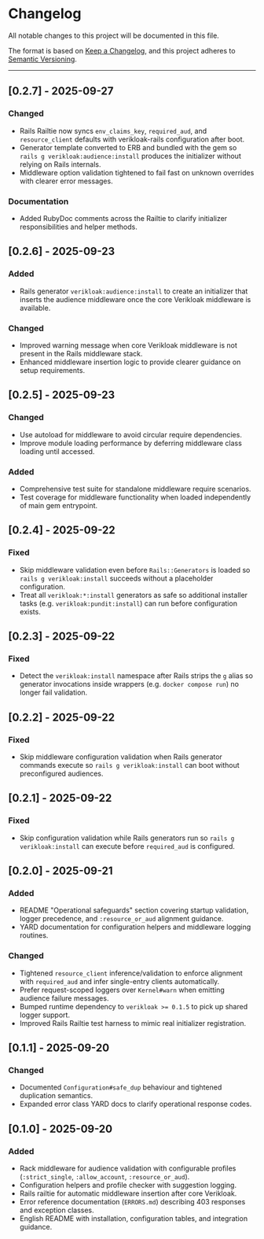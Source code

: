 # Changelog

All notable changes to this project will be documented in this file.

The format is based on [Keep a Changelog](https://keepachangelog.com/en/1.1.0/),
and this project adheres to [Semantic Versioning](https://semver.org/spec/v2.0.0.html).

---

## [0.2.7] - 2025-09-27

### Changed
- Rails Railtie now syncs `env_claims_key`, `required_aud`, and `resource_client` defaults with verikloak-rails configuration after boot.
- Generator template converted to ERB and bundled with the gem so `rails g verikloak:audience:install` produces the initializer without relying on Rails internals.
- Middleware option validation tightened to fail fast on unknown overrides with clearer error messages.

### Documentation
- Added RubyDoc comments across the Railtie to clarify initializer responsibilities and helper methods.

## [0.2.6] - 2025-09-23

### Added
- Rails generator `verikloak:audience:install` to create an initializer that inserts the audience middleware once the core Verikloak middleware is available.

### Changed
- Improved warning message when core Verikloak middleware is not present in the Rails middleware stack.
- Enhanced middleware insertion logic to provide clearer guidance on setup requirements.

## [0.2.5] - 2025-09-23

### Changed
- Use autoload for middleware to avoid circular require dependencies.
- Improve module loading performance by deferring middleware class loading until accessed.

### Added
- Comprehensive test suite for standalone middleware require scenarios.
- Test coverage for middleware functionality when loaded independently of main gem entrypoint.

## [0.2.4] - 2025-09-22

### Fixed
- Skip middleware validation even before `Rails::Generators` is loaded so `rails g verikloak:install` succeeds without a placeholder configuration.
- Treat all `verikloak:*:install` generators as safe so additional installer tasks (e.g. `verikloak:pundit:install`) can run before configuration exists.

## [0.2.3] - 2025-09-22

### Fixed
- Detect the `verikloak:install` namespace after Rails strips the `g` alias so generator invocations inside wrappers (e.g. `docker compose run`) no longer fail validation.

## [0.2.2] - 2025-09-22

### Fixed
- Skip middleware configuration validation when Rails generator commands execute so `rails g verikloak:install` can boot without preconfigured audiences.

## [0.2.1] - 2025-09-22

### Fixed
- Skip configuration validation while Rails generators run so `rails g verikloak:install` can execute before `required_aud` is configured.

## [0.2.0] - 2025-09-21

### Added
- README "Operational safeguards" section covering startup validation, logger precedence, and `:resource_or_aud` alignment guidance.
- YARD documentation for configuration helpers and middleware logging routines.

### Changed
- Tightened `resource_client` inference/validation to enforce alignment with `required_aud` and infer single-entry clients automatically.
- Prefer request-scoped loggers over `Kernel#warn` when emitting audience failure messages.
- Bumped runtime dependency to `verikloak >= 0.1.5` to pick up shared logger support.
- Improved Rails Railtie test harness to mimic real initializer registration.

## [0.1.1] - 2025-09-20

### Changed
- Documented `Configuration#safe_dup` behaviour and tightened duplication semantics.
- Expanded error class YARD docs to clarify operational response codes.

## [0.1.0] - 2025-09-20

### Added
- Rack middleware for audience validation with configurable profiles (`:strict_single`, `:allow_account`, `:resource_or_aud`).
- Configuration helpers and profile checker with suggestion logging.
- Rails railtie for automatic middleware insertion after core Verikloak.
- Error reference documentation (`ERRORS.md`) describing 403 responses and exception classes.
- English README with installation, configuration tables, and integration guidance.
